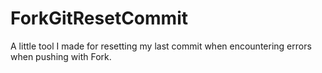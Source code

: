 # ForkGitResetCommit
A little tool I made for resetting my last commit when encountering errors when pushing with Fork.
